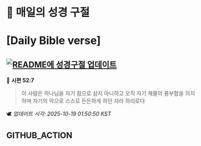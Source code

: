 # 🙏 매일의 성경 구절
# [Daily Bible verse]
## [![README에 성경구절 업데이트](https://github.com/DONGSUKA/first_test/actions/workflows/update-readme-bible.yml/badge.svg)](https://github.com/DONGSUKA/first_test/actions/workflows/update-readme-bible.yml)
<!-- START_BIBLE_VERSE -->
📖 **시편 52:7**
> 이 사람은 하나님을 자기 힘으로 삼지 아니하고 오직 자기 재물의 풍부함을 의지하며 자기의 악으로 스스로 든든하게 하던 자라 하리로다

🕊️ _업데이트 시각: 2025-10-19 01:50:50 KST_
  <!-- END_BIBLE_VERSE -->
## GITHUB_ACTION
